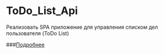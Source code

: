 # ToDo_List_Api

Реализовать SPA приложение для управления списком дел пользователя (ToDo List)

###[Подробнее](https://docs.google.com/document/d/1fvWLoQ4mPaHSmwe2EOMU3qwgl4HTpIxC1li_7iisWOQ/edit?usp=sharing)
